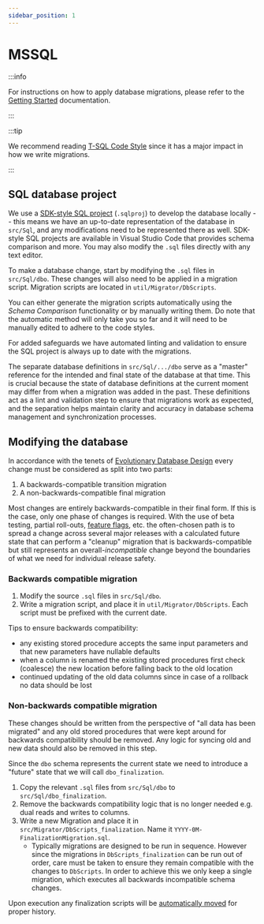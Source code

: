 ```yaml
---
sidebar_position: 1
---
```


# MSSQL

:::info

For instructions on how to apply database migrations, please refer to the
[Getting Started](../../getting-started/server/database/mssql/index.md#updating-the-database)
documentation.

:::

:::tip

We recommend reading [T-SQL Code Style](../code-style/sql.md) since it has a major impact in how we
write migrations.

:::

## SQL database project

We use a
[SDK-style SQL project](https://learn.microsoft.com/en-us/sql/azure-data-studio/extensions/sql-database-project-extension-sdk-style-projects?view=sql-server-ver16)
(`.sqlproj`) to develop the database locally -- this means we have an up-to-date representation of
the database in `src/Sql`, and any modifications need to be represented there as well. SDK-style SQL
projects are available in Visual Studio Code that provides schema comparison and more. You may also
modify the `.sql` files directly with any text editor.

To make a database change, start by modifying the `.sql` files in `src/Sql/dbo`. These changes will
also need to be applied in a migration script. Migration scripts are located in
`util/Migrator/DbScripts`.

You can either generate the migration scripts automatically using the _Schema Comparison_
functionality or by manually writing them. Do note that the automatic method will only take you so
far and it will need to be manually edited to adhere to the code styles.

For added safeguards we have automated linting and validation to ensure the SQL project is always up
to date with the migrations.

The separate database definitions in `src/Sql/.../dbo` serve as a "master" reference for the
intended and final state of the database at that time. This is crucial because the state of database
definitions at the current moment may differ from when a migration was added in the past. These
definitions act as a lint and validation step to ensure that migrations work as expected, and the
separation helps maintain clarity and accuracy in database schema management and synchronization
processes.

## Modifying the database

In accordance with the tenets of [Evolutionary Database Design](./edd.mdx) every change must be
considered as split into two parts:

1. A backwards-compatible transition migration
2. A non-backwards-compatible final migration

Most changes are entirely backwards-compatible in their final form. If this is the case, only one
phase of changes is required. With the use of beta testing, partial roll-outs,
[feature flags](../feature-flags.md), etc. the often-chosen path is to spread a change across
several major releases with a calculated future state that can perform a "cleanup" migration that is
backwards-compatible but still represents an overall-_incompatible_ change beyond the boundaries of
what we need for individual release safety.

### Backwards compatible migration

1. Modify the source `.sql` files in `src/Sql/dbo`.
2. Write a migration script, and place it in `util/Migrator/DbScripts`. Each script must be prefixed
   with the current date.

Tips to ensure backwards compatibility:

- any existing stored procedure accepts the same input parameters and that new parameters have
  nullable defaults
- when a column is renamed the existing stored procedures first check (coalesce) the new location
  before falling back to the old location
- continued updating of the old data columns since in case of a rollback no data should be lost

### Non-backwards compatible migration

These changes should be written from the perspective of "all data has been migrated" and any old
stored procedures that were kept around for backwards compatibility should be removed. Any logic for
syncing old and new data should also be removed in this step.

Since the `dbo` schema represents the current state we need to introduce a "future" state that we
will call `dbo_finalization`.

1. Copy the relevant `.sql` files from `src/Sql/dbo` to `src/Sql/dbo_finalization`.
2. Remove the backwards compatibility logic that is no longer needed e.g. dual reads and writes to
   columns.
3. Write a new Migration and place it in `src/Migrator/DbScripts_finalization`. Name it
   `YYYY-0M-FinalizationMigration.sql`.
   - Typically migrations are designed to be run in sequence. However since the migrations in
     `DbScripts_finalization` can be run out of order, care must be taken to ensure they remain
     compatible with the changes to `DbScripts`. In order to achieve this we only keep a single
     migration, which executes all backwards incompatible schema changes.

Upon execution any finalization scripts will be [automatically moved](./edd.mdx#online-environments)
for proper history.
